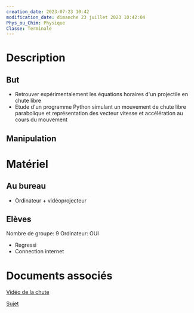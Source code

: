 ```yaml
---
creation_date: 2023-07-23 10:42 
modification_date: dimanche 23 juillet 2023 10:42:04
Phys_ou_Chim: Physique
Classe: Terminale
---
```


# Description
## But
- Retrouver expérimentalement les équations horaires d'un projectile en chute libre
- Etude d'un programme Python simulant un mouvement de chute libre parabolique et représentation des vecteur vitesse et accélération au cours du mouvement
## Manipulation

# Matériel
## Au bureau

- Ordinateur + vidéoprojecteur

## Elèves

Nombre de groupe: 9
Ordinateur: OUI

- Regressi
- Connection internet


# Documents associés

[Vidéo de la chute](https://drive.google.com/file/d/19ZdaMyGZBqbcv46H4rh91N4jCCNBZE3u/view?usp=share_link)

[Sujet](https://drive.google.com/file/d/1eYxMYLLsbvG4EvcQlDeQBHxdSFvAitgN/view?usp=share_link)